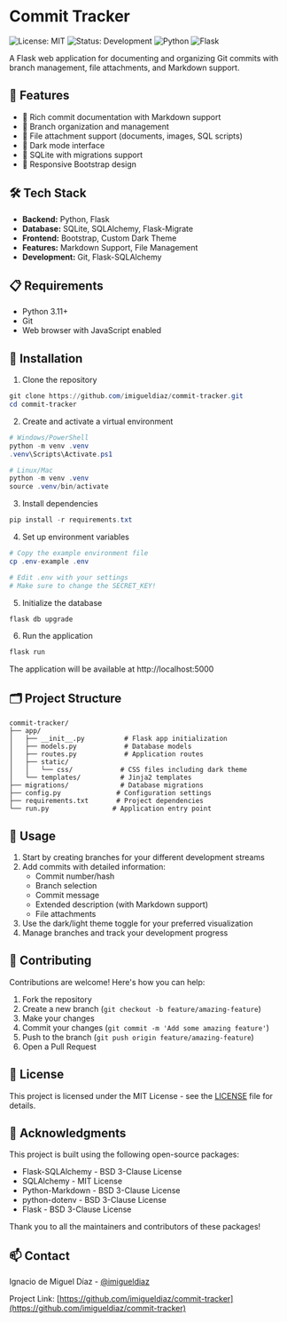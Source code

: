 # Commit Tracker

![License: MIT](https://img.shields.io/badge/License-MIT-yellow.svg)
![Status: Development](https://img.shields.io/badge/Status-Development-blue)
![Python](https://img.shields.io/badge/Python-3.11+-blue.svg)
![Flask](https://img.shields.io/badge/Flask-3.0+-green.svg)

A Flask web application for documenting and organizing Git commits with branch management, file attachments, and Markdown support.

## 🚀 Features

- 📝 Rich commit documentation with Markdown support
- 🌳 Branch organization and management
- 📎 File attachment support (documents, images, SQL scripts)
- 🌙 Dark mode interface
- 🔄 SQLite with migrations support
- 📱 Responsive Bootstrap design

## 🛠️ Tech Stack

- **Backend:** Python, Flask
- **Database:** SQLite, SQLAlchemy, Flask-Migrate
- **Frontend:** Bootstrap, Custom Dark Theme
- **Features:** Markdown Support, File Management
- **Development:** Git, Flask-SQLAlchemy

## 📋 Requirements

- Python 3.11+
- Git
- Web browser with JavaScript enabled

## 🚀 Installation

1. Clone the repository
```powershell
git clone https://github.com/imigueldiaz/commit-tracker.git
cd commit-tracker
```

2. Create and activate a virtual environment
```powershell
# Windows/PowerShell
python -m venv .venv
.venv\Scripts\Activate.ps1

# Linux/Mac
python -m venv .venv
source .venv/bin/activate
```

3. Install dependencies
```powershell
pip install -r requirements.txt
```

4. Set up environment variables
```powershell
# Copy the example environment file
cp .env-example .env

# Edit .env with your settings
# Make sure to change the SECRET_KEY!
```

5. Initialize the database
```powershell
flask db upgrade
```

6. Run the application
```powershell
flask run
```

The application will be available at http://localhost:5000

## 🗂️ Project Structure

```
commit-tracker/
├── app/
│   ├── __init__.py          # Flask app initialization
│   ├── models.py            # Database models
│   ├── routes.py            # Application routes
│   ├── static/
│   │   └── css/            # CSS files including dark theme
│   └── templates/          # Jinja2 templates
├── migrations/             # Database migrations
├── config.py              # Configuration settings
├── requirements.txt       # Project dependencies
└── run.py                # Application entry point
```

## 🔧 Usage

1. Start by creating branches for your different development streams
2. Add commits with detailed information:
   - Commit number/hash
   - Branch selection
   - Commit message
   - Extended description (with Markdown support)
   - File attachments
3. Use the dark/light theme toggle for your preferred visualization
4. Manage branches and track your development progress

## 🤝 Contributing

Contributions are welcome! Here's how you can help:

1. Fork the repository
2. Create a new branch (`git checkout -b feature/amazing-feature`)
3. Make your changes
4. Commit your changes (`git commit -m 'Add some amazing feature'`)
5. Push to the branch (`git push origin feature/amazing-feature`)
6. Open a Pull Request

## 📄 License

This project is licensed under the MIT License - see the [LICENSE](LICENSE) file for details.

## 🙏 Acknowledgments

This project is built using the following open-source packages:

- Flask-SQLAlchemy - BSD 3-Clause License
- SQLAlchemy - MIT License
- Python-Markdown - BSD 3-Clause License
- python-dotenv - BSD 3-Clause License
- Flask - BSD 3-Clause License

Thank you to all the maintainers and contributors of these packages!

## 📫 Contact

Ignacio de Miguel Díaz - [@imigueldiaz](https://github.com/imigueldiaz)

Project Link: [https://github.com/imigueldiaz/commit-tracker](https://github.com/imigueldiaz/commit-tracker)
